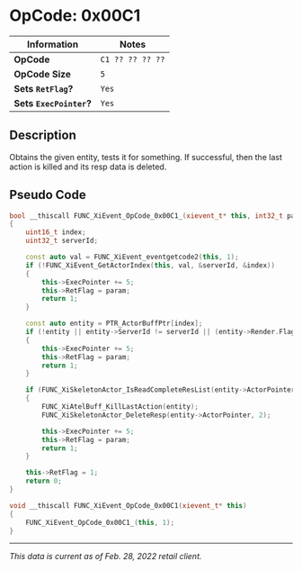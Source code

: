 # OpCode: 0x00C1

| Information               | Notes |
|---                        |---    |
| **OpCode**                | `C1 ?? ?? ?? ??` |
| **OpCode Size**           | `5`   |
| **Sets `RetFlag`?**       | `Yes` |
| **Sets `ExecPointer`?**   | `Yes` |

## Description

Obtains the given entity, tests it for something. If successful, then the last action is killed and its resp data is deleted.

## Pseudo Code

```cpp
bool __thiscall FUNC_XiEvent_OpCode_0x00C1_(xievent_t* this, int32_t param)
{
    uint16_t index;
    uint32_t serverId;

    const auto val = FUNC_XiEvent_eventgetcode2(this, 1);
    if (!FUNC_XiEvent_GetActorIndex(this, val, &serverId, &index))
    {
        this->ExecPointer += 5;
        this->RetFlag = param;
        return 1;
    }

    const auto entity = PTR_ActorBuffPtr[index];
    if (!entity || entity->ServerId != serverId || (entity->Render.Flags0 & 0x200) == 0 || (entity->Render.Flags0 & 0x80) == 0)
    {
        this->ExecPointer += 5;
        this->RetFlag = param;
        return 1;
    }

    if (FUNC_XiSkeletonActor_IsReadCompleteResList(entity->ActorPointer))
    {
        FUNC_XiAtelBuff_KillLastAction(entity);
        FUNC_XiSkeletonActor_DeleteResp(entity->ActorPointer, 2);

        this->ExecPointer += 5;
        this->RetFlag = param;
        return 1;
    }

    this->RetFlag = 1;
    return 0;
}

void __thiscall FUNC_XiEvent_OpCode_0x00C1(xievent_t* this)
{
    FUNC_XiEvent_OpCode_0x00C1_(this, 1);
}
```

---

_This data is current as of Feb. 28, 2022 retail client._